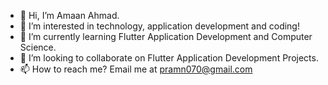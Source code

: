 - 👋 Hi, I’m Amaan Ahmad.
- 👀 I’m interested in technology, application development and coding!
- 🌱 I’m currently learning Flutter Application Development and Computer Science.
- 💞️ I’m looking to collaborate on Flutter Application Development Projects.
- 📫 How to reach me? Email me at pramn070@gmail.com

<!---
amaan070/amaan070 is a ✨ special ✨ repository because its `README.md` (this file) appears on your GitHub profile.
You can click the Preview link to take a look at your changes.
--->
